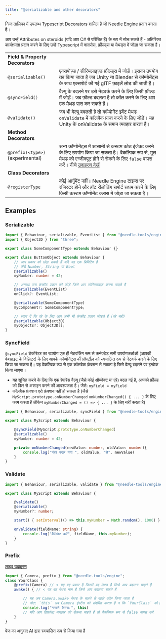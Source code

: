 ```yaml
---
title: "@serializable and other decorators"
---
```


निम्न तालिका में उपलब्ध Typescript Decorators शामिल हैं जो Needle Engine प्रदान करता है।

आप उन्हें Attributes on steroids (यदि आप C# से परिचित हैं) के रूप में सोच सकते हैं - अतिरिक्त कार्यक्षमता प्रदान करने के लिए उन्हें Typescript में क्लासेस, फ़ील्ड्स या मेथड्स में जोड़ा जा सकता है।

|  |  |
| --- | --- |
| **Field & Property Decorators** | |
| `@serializable()` | एक्सपोज़्ड / सीरियलाइज़्ड फ़ील्ड्स में जोड़ें। इसका उपयोग तब किया जाता है जब Unity या Blender से कॉम्पोनेंट्स के साथ एक्सपोर्ट की गई glTF फ़ाइलें लोड की जाती हैं। |
| `@syncField()` | वैल्यू के बदलने पर उसे नेटवर्क करने के लिए किसी फ़ील्ड में जोड़ें। जब फ़ील्ड बदलता है तो कॉल करने के लिए आप एक मेथड पास कर सकते हैं। |
| `@validate()` | जब भी वैल्यू बदलती है तो कॉम्पोनेंट इवेंट मेथड `onValidate` में कॉलबैक प्राप्त करने के लिए जोड़ें। यह Unity के onValidate के समान व्यवहार करता है। |
| **Method Decorators** | |
| `@prefix(<type>)` (experimental) | अन्य कॉम्पोनेंट्स में आसानी से कस्टम कोड इंजेक्ट करने के लिए उपयोग किया जा सकता है। वैकल्पिक रूप से, मूल मेथड को एग्जीक्यूट होने से रोकने के लिए `false` वापस करें। नीचे [उदाहरण देखें](#prefix) |
| **Class Decorators** | |
| `@registerType` | कोई आर्गुमेंट नहीं। Needle Engine टाइप्स पर रजिस्टर होने और हॉट रीलोडिंग सपोर्ट सक्षम करने के लिए किसी कस्टम कॉम्पोनेंट क्लास में जोड़ा जा सकता है। |

## Examples

### Serializable

```ts twoslash
import { Behaviour, serializable, EventList } from "@needle-tools/engine";
import { Object3D } from "three";

export class SomeComponentType extends Behaviour {}

export class ButtonObject extends Behaviour {
    // आप प्रकार को छोड़ सकते हैं यदि यह एक प्रिमिटिव है
    // जैसे Number, String या Bool
    @serializable()
    myNumber: number = 42;

    // अन्यथा उस कंक्रीट प्रकार को जोड़ें जिसे आप सीरियलाइज़ करना चाहते हैं
    @serializable(EventList)
    onClick?: EventList;

    @serializable(SomeComponentType)
    myComponent?: SomeComponentType;

    // ध्यान दें कि एरे के लिए आप अभी भी कंक्रीट प्रकार जोड़ते हैं (एरे नहीं)
    @serializable(Object3D)
    myObjects?: Object3D[];
}
```

### SyncField

`@syncField` डेकोरेटर का उपयोग एक ही नेटवर्किंग रूम से कनेक्टेड सभी उपयोगकर्ताओं (आपकी वेबसाइट के विज़िटर) के लिए आपके कॉम्पोनेंट्स की प्रॉपर्टीज़ को स्वचालित रूप से नेटवर्क करने के लिए किया जा सकता है। यह वैकल्पिक रूप से एक कॉलबैक फ़ंक्शन ले सकता है जिसे वैल्यू बदलने पर इन्वोक किया जाएगा।

- यह सूचित करने के लिए कि एक रेफरेंस वैल्यू (जैसे कोई ऑब्जेक्ट या एरे) बदल गई है, आपको फ़ील्ड को फिर से असाइन करने की आवश्यकता है। जैसे: `myField = myField`
- कॉलबैक फ़ंक्शन एरो फ़ंक्शन नहीं हो सकता है (जैसे `MyScript.prototype.onNumberChanged` `onNumberChanged() { ... }` के लिए काम करता है लेकिन `myNumberChanged = () => { ... }` के लिए नहीं करता है)

```ts twoslash
import { Behaviour, serializable, syncField } from "@needle-tools/engine";

export class MyScript extends Behaviour {

    @syncField(MyScript.prototype.onNumberChanged)
    @serializable()
    myNumber: number = 42;

    private onNumberChanged(newValue: number, oldValue: number){
        console.log("नंबर बदल गया ", oldValue, "से", newValue)
    }
}
```

### Validate
```ts twoslash
import { Behaviour, serializable, validate } from "@needle-tools/engine";

export class MyScript extends Behaviour {

    @validate()
    @serializable()
    myNumber?: number;

    start() { setInterval(() => this.myNumber = Math.random(), 1000) }

    onValidate(fieldName: string) {
        console.log("वैलिडेट करें", fieldName, this.myNumber);
    }
}
```

### Prefix
[लाइव उदाहरण](https://stackblitz.com/edit/needle-engine-prefix-example?file=src%2Fmain.ts)
```ts twoslash
import { Camera, prefix } from "@needle-tools/engine";
class YourClass {
    @prefix(Camera) // < यह वह प्रकार है जिसमें वह मेथड है जिसे आप बदलना चाहते हैं
    awake() { // < यह वह मेथड नाम है जिसे आप बदलना चाहते हैं

        // यह अब Camera.awake मेथड के चलने से पहले कॉल किया जाता है
        // नोट: `this` अब Camera इंस्टेंस को संदर्भित करता है न कि `YourClass` को। यह आपको कॉम्पोनेंट की इंटरनल स्टेट तक भी पहुंचने की अनुमति देता है।
        console.log("नमस्ते कैमरा:", this)
        // यदि आप डिफ़ॉल्ट व्यवहार को रोकना चाहते हैं तो वैकल्पिक रूप से false वापस करें
    }
}
```


पेज का अनुवाद AI द्वारा स्वचालित रूप से किया गया है